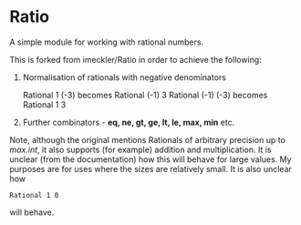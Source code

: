 # Ratio

A simple module for working with rational numbers.

This is forked from imeckler/Ratio in order to achieve the following:

1.  Normalisation of rationals with negative denominators

    Rational 1 (-3) becomes Rational (-1) 3
    Rational (-1) (-3) becomes Rational 1 3
    
2.  Further combinators - __eq, ne, gt, ge, lt, le, max, min__ etc.

Note, although the original mentions Rationals of arbitrary precision up to _max.int_, it also supports (for example) addition and multiplication.  It is unclear (from the documentation) how this will behave for large values.  My purposes are for uses where the sizes are relatively small.  It is also unclear how

    Rational 1 0
    
will behave.


